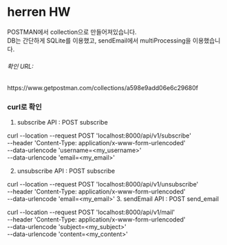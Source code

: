 <h1>herren HW</h1>

POSTMAN에서 collection으로 만들어져있습니다.<br>
DB는 간단하게 SQLite를 이용했고, sendEmail에서 multiProcessing을 이용했습니다.
<h6>확인 URL:</h6> 
https://www.getpostman.com/collections/a598e9add06e6c29680f


<h3><b>curl로 확인</b></h3>

1. subscribe API : POST subscribe

curl --location --request POST 'localhost:8000/api/v1/subscribe' \
--header 'Content-Type: application/x-www-form-urlencoded' \
--data-urlencode 'username=<my_username>' \
--data-urlencode 'email=<my_email>'

2. unsubscribe API : POST subscribe

curl --location --request POST 'localhost:8000/api/v1/unsubscribe' \
--header 'Content-Type: application/x-www-form-urlencoded' \
--data-urlencode 'email=<my_email>'
3. sendEmail API : POST send_email

curl --location --request POST 'localhost:8000/api/v1/mail' \
--header 'Content-Type: application/x-www-form-urlencoded' \
--data-urlencode 'subject=<my_subject>' \
--data-urlencode 'content=<my_content>'



